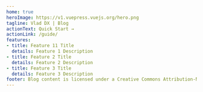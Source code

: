 ```yaml
---
home: true
heroImage: https://v1.vuepress.vuejs.org/hero.png
tagline: Vlad DX | Blog
actionText: Quick Start →
actionLink: /guide/
features:
- title: Feature 11 Title
  details: Feature 1 Description
- title: Feature 2 Title
  details: Feature 2 Description
- title: Feature 3 Title
  details: Feature 3 Description
footer: Blog content is licensed under a Creative Commons Attribution-NonCommercial-ShareAlike 4.0 International License
---
```

